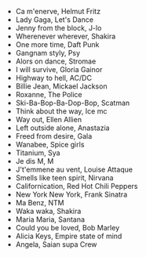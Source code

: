 - Ca m'enerve, Helmut Fritz
- Lady Gaga, Let's Dance
- Jenny from the block, J-lo
- Wherenever wherever, Shakira
- One more time, Daft Punk
- Gangnam styly, Psy
- Alors on dance, Stromae
- I will survive, Gloria Gainor
- Highway  to hell, AC/DC
- Billie Jean, Mickael Jackson
- Roxanne, The Police
- Ski-Ba-Bop-Ba-Dop-Bop, Scatman
- Think about the way, Ice mc
- Way out, Ellen Allien
- Left outside alone, Anastazia
- Freed from desire, Gala
- Wanabee, Spice girls
- Titanium, Sya
- Je dis M, M
- J't'emmene au vent, Louise Attaque
- Smells like teen spirit, Nirvana
- Californication, Red Hot Chili Peppers
- New York New York, Frank Sinatra
- Ma Benz, NTM
- Waka waka, Shakira
- Maria Maria, Santana
- Could you be loved, Bob Marley
- Alicia Keys, Empire state of mind
- Angela, Saian supa Crew
